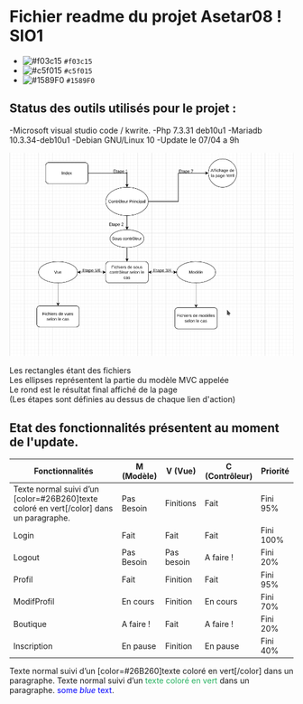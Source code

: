 # Fichier readme du projet Asetar08 ! SIO1  

- ![#f03c15](https://via.placeholder.com/15/f03c15/000000?text=+) `#f03c15` 
- ![#c5f015](https://via.placeholder.com/15/c5f015/000000?text=+) `#c5f015` 
- ![#1589F0](https://via.placeholder.com/15/1589F0/000000?text=+) `#1589F0`



## Status des outils utilisés pour le projet :  

-Microsoft visual studio code / kwrite.
-Php 7.3.31 deb10u1
-Mariadb 10.3.34-deb10u1
-Debian GNU/Linux 10
-Update le 07/04 a 9h  


![Erreur de chargement](Site/images/SchemaMD.png)  

Les rectangles étant des fichiers   
Les ellipses représentent la partie du modèle MVC appelée  
Le rond est le résultat final affiché de la page  
(Les étapes sont définies au dessus de chaque lien d'action)  
  
## Etat des fonctionnalités présentent au moment de l'update.

| Fonctionnalités | M (Modèle) | V (Vue) | C (Contrôleur) | Priorité |
| ----------- | ----------- | ----------- |----------- | ----------- |
| Texte normal suivi d’un [color=#26B260]texte coloré en vert[/color] dans un paragraphe. | Pas Besoin | Finitions | Fait | Fini 95% |
| Login | Fait | Fait | Fait | Fini 100% |
| Logout | Pas Besoin | Pas besoin | A faire ! | Fini 20% |
| Profil | Fait | Finition | Fait | Fini 95% |
| ModifProfil | En cours | Finition | En cours | Fini 70% |
| Boutique | A faire ! | Fait | A faire ! | Fini 20% |
| Inscription | En pause | Finition | En pause | Fini 40% |

Texte normal suivi d’un [color=#26B260]texte coloré en vert[/color] dans un paragraphe.
Texte normal suivi d’un <span style="color: #26B260">texte coloré en vert</span> dans un paragraphe.
<span style="color:blue">some *blue* text</span>.
